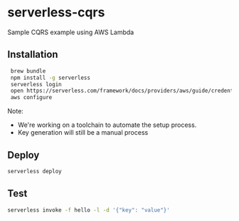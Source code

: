 # serverless-cqrs
Sample CQRS example using AWS Lambda 

## Installation
```bash
 brew bundle
 npm install -g serverless
 serverless login
 open https://serverless.com/framework/docs/providers/aws/guide/credentials/
 aws configure
```
Note:
* We're working on a toolchain to automate the setup process.
* Key generation will still be a manual process

## Deploy
```bash
serverless deploy
```

## Test
```bash
serverless invoke -f hello -l -d '{"key": "value"}'
```
